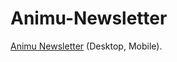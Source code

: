 # Animu-Newsletter
<a href="https://www.behance.net/gallery/49109409/Animu-Newsletter-(Desktop-Mobile)">Animu Newsletter</a> (Desktop, Mobile).
